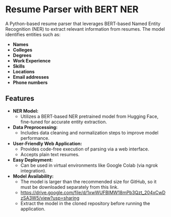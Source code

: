 # Resume Parser with BERT NER

A Python-based resume parser that leverages BERT-based Named Entity Recognition (NER) to extract relevant information from resumes. The model identifies entities such as:

- **Names**
- **Colleges**
- **Degrees**
- **Work Experience**
- **Skills**
- **Locations**
- **Email addresses**
- **Phone numbers**

## Features

- **NER Model:**
  - Utilizes a BERT-based NER pretrained model from Hugging Face, fine-tuned for accurate entity extraction.
- **Data Preprocessing:**
  - Includes data cleaning and normalization steps to improve model performance.
- **User-Friendly Web Application:**
  - Provides code-free execution of parsing via a web interface.
  - Accepts plain text resumes.
- **Easy Deployment:**
  - Can be used in virtual environments like Google Colab (via ngrok integration).
- **Model Availability:**
  - The model is larger than the recommended size for GitHub, so it must be downloaded separately from this link.
  - https://drive.google.com/file/d/1xwWUFBlMW18mPb3Qzt_204xCwDzSA3W5/view?usp=sharing
  - Extract the model in the cloned repository before running the application.
